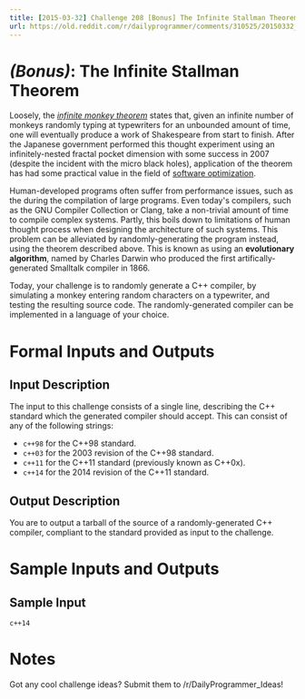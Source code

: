 ```yaml
---
title: [2015-03-32] Challenge 208 [Bonus] The Infinite Stallman Theorem
url: https://old.reddit.com/r/dailyprogrammer/comments/310525/20150332_challenge_208_bonus_the_infinite/
---
```


# [](#BonusIcon) _(Bonus)_: The Infinite Stallman Theorem

Loosely, the [*infinite monkey theorem*](http://en.wikipedia.org/wiki/Infinite_monkey_theorem) states that, given an infinite number of monkeys randomly typing at typewriters for an unbounded amount of time, one will eventually produce a work of Shakespeare from start to finish. After the Japanese government performed this thought experiment using an infinitely-nested fractal pocket dimension with some success in 2007 (despite the incident with the micro black holes), application of the theorem has had some practical value in the field of [software optimization](http://en.wikipedia.org/wiki/Program_optimization).

Human-developed programs often suffer from performance issues, such as the during the compilation of large programs. Even today's compilers, such as the GNU Compiler Collection or Clang, take a non-trivial amount of time to compile complex systems. Partly, this boils down to limitations of human thought process when designing the architecture of such systems. This problem can be alleviated by randomly-generating the program instead, using the theorem described above. This is known as using an **evolutionary algorithm**, named by Charles Darwin who produced the first artifically-generated Smalltalk compiler in 1866.

Today, your challenge is to randomly generate a C++ compiler, by simulating a monkey entering random characters on a typewriter, and testing the resulting source code. The randomly-generated compiler can be implemented in a language of your choice.

# Formal Inputs and Outputs

## Input Description

The input to this challenge consists of a single line, describing the C++ standard which the generated compiler should accept. This can consist of any of the following strings:

* `c++98` for the C++98 standard.
* `c++03` for the 2003 revision of the C++98 standard.
* `c++11` for the C++11 standard (previously known as C++0x).
* `c++14` for the 2014 revision of the C++11 standard.

## Output Description

You are to output a tarball of the source of a randomly-generated C++ compiler, compliant to the standard provided as input to the challenge.

# Sample Inputs and Outputs

## Sample Input

    c++14

# Notes

Got any cool challenge ideas? Submit them to /r/DailyProgrammer_Ideas!
